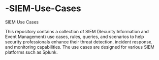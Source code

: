 # -SIEM-Use-Cases

SIEM Use Cases

This repository contains a collection of SIEM (Security Information and Event Management) use cases, rules, queries, and scenarios to help security professionals enhance their threat detection, incident response, and monitoring capabilities. The use cases are designed for various SIEM platforms such as Splunk. 

